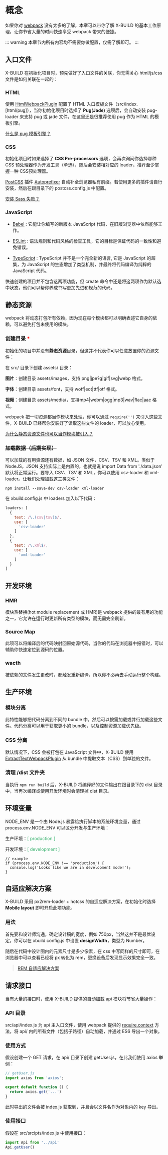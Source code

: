 # 概念

如果你对 [webpack](https://webpack.docschina.org/concepts/) 没有太多的了解，本章可以带你了解 X-BUILD 的基本工作原理，让你节省大量的时间快速享受 webpack 带来的便捷。

::: warning
本章节内所有内容均不需要你做配置，仅需了解即可。
:::

## 入口文件

X-BUILD 在初始化项目时，预先做好了入口文件的关联，你无需关心 html/js/css 文件是如何关联在一起的：

### HTML

使用 [HtmlWebpackPlugin](https://webpack.docschina.org/plugins/html-webpack-plugin) 配置了 HTML 入口模板文件（src/index.[html/pug]），当你初始化项目时选择了 **Pug(Jade)** 选项后，会自动安装 pug-loader 来支持 pug 或 jade 文件，在这里还是很推荐使用 pug 作为 HTML 的模板引擎。

[什么是 pug 模板引擎？](https://pug.bootcss.com/api/getting-started.html)

### CSS

初始化项目时如果选择了 **CSS Pre-processors** 选项，会再次询问你选择哪种 CSS 预处理器作为开发工具（单选），随后会安装相对应的 loader，推荐至少掌握一种 CSS预处理器。

[PostCSS](https://postcss.org/) 插件 [Autopreﬁxer](https://github.com/postcss/autoprefixer) 自动补全浏览器私有前缀。若使用更多的插件请自行安装，然后在跟目录下的 postcss.config.js 中配置。

[安装 Sass 失败？](https://segmentfault.com/a/1190000010984731)

### JavaScript

- [Babel](https://www.babeljs.cn/) : 它能让你编写的新版本 JavaScript 代码，在旧版浏览器中依然能够工作。

- [ESLint](https://cn.eslint.org/) : 语法规则和代码风格的检查工具，它的目标是保证代码的一致性和避免错误。

- [TypeScript](https://www.tslang.cn/index.html) : TypeScript 并不是一个完全新的语言, 它是 JavaScript 的超集，为 JavaScript 的生态增加了类型机制，并最终将代码编译为纯粹的 JavaScript 代码。

快速创建的项目并不包含这两项功能，但 create 命令中还是将这两项作为默认选中状态，他们可以帮你养成书写更加先进和规范的代码。

## 静态资源

webpack 将动态打包所有依赖，因为现在每个模块都可以明确表述它自身的依赖，可以避免打包未使用的模块。

### 创建目录 <font color=red>*</font> 

初始化的项目中并没有**静态资源**目录，但这并不代表你可以任意放置你的资源文件：

在 src/ 目录下创建 assets/ 目录：

**图片**：创建目录 assets/images，支持 png|jpe?g|gif|svg|webp 格式。

**字体**：创建目录 assets/font，支持 woff|eot|ttf|otf 格式。

**视频**：创建目录 assets/media/，支持mp4|webm|ogg|mp3|wav|flac|aac 格式。

webpack 把一切资源都当作模块来处理，你可以通过 `require('')` 来引入这些文件，X-BUILD 已经帮你安装好了读取这些文件的 loader，可以放心使用。

[为什么静态资源文件也可以当作模块被引入？](https://webpack.docschina.org/loaders/file-loader)

### ~~加载数据（后期实现）~~

可以加载的有用资源还有数据，如 JSON 文件，CSV、TSV 和 XML。类似于 NodeJS，JSON 支持实际上是内置的，也就是说 import Data from './data.json' 默认将正常运行。要导入 CSV、TSV 和 XML，你可以使用 csv-loader 和 xml-loader。让我们处理加载这三类文件：

```
npm install --save-dev csv-loader xml-loader
```

在 xbuild.config.js 中 loaders 加入以下代码：

```javascript
loaders: [
  {
    test: /\.(csv|tsv)$/,
    use: [
      'csv-loader'
    ]
  },
  {
    test: /\.xml$/,
    use: [
      'xml-loader'
    ]
  }
]
```

## 开发环境

### HMR

模块热替换(hot module replacement 或 HMR)是 webpack 提供的最有用的功能之一，它允许在运行时更新所有类型的模块，而无需完全刷新。

### Source Map

此项可以将编译后的代码映射回原始源代码，当你的代码在浏览器中报错时，可以辅助你快速定位到源码的位置。

### wacth

被依赖的文件发生更改时，都触发重新编译，所以你不必再去手动运行整个构建。

## 生产环境

### 模块分离

此特性能够把代码分离到不同的 bundle 中，然后可以按需加载或并行加载这些文件。代码分离可以用于获取更小的 bundle，以及控制资源加载优先级。

### CSS 分离

默认情况下，CSS 会被打包在 JavaScript 文件中，X-BUILD 使用 [ExtractTextWebpackPlugin](https://webpack.docschina.org/plugins/extract-text-webpack-plugin) 从 bundle 中提取文本（CSS）到单独的文件。

### 清理 /dist 文件夹

当执行 `npm run build` 后，X-BUILD 将编译好的文件输出在跟目录下的 dist 目录中，当再次编译或使用开发环境时会清理掉 dist 目录。

## 环境变量

NODE_ENV 是一个由 Node.js 暴露给执行脚本的系统环境变量，通过 process.env.NODE_ENV 可以区分开发与生产环境：

生产环境：<font color=MediumSeaGreen>[ production ]</font> 

开发环境：<font color=MediumSeaGreen>[ development ]</font>

```
// example
if (process.env.NODE_ENV !== 'production') {
  console.log('Looks like we are in development mode!');
}
```

## 自适应解决方案

X-BUILD 采用 px2rem-loader + hotcss 的自适应解决方案，在初始化时选择 **Mobile layout** 即可开启此项功能。

### 用法

首先要和设计师沟通，确定设计稿的宽度，例如 750px，当然这并不是最优设定，你可以在 xbuild.config.js 中设置 **designWidth**，类型为 Number。

随后在代码中设计图内的元素尺寸是多少像素，在 css 中写同样的尺寸即可，在浏览器中可以查看已经将 px 转化为 rem，更换设备后发现显示效果完全一致。

> [REM 自适应解决方案](https://juejin.im/post/5ad9a694f265da0b7a203f9b)

## 请求接口

当有大量的接口时，使用 X-BUILD 提供的自动加载 api 模块将节省大量操作：

### API 目录

src/api/index.js 为 api 主入口文件，使用 webpack 提供的 [require.context](https://webpack.docschina.org/guides/dependency-management/#require-context) 方法，将 api/ 内的所有文件（包括子路径）自动加载，并通过 ES6 导出一个对象。

### 使用方式

假设创建一个 GET 请求，在 api/ 目录下创建 getUser.js，在此我们使用 axios 举例：

```JavaScript 
// getUser.js
import axios from 'axios';

export default function () {
  return axios.get('...')
}
```

此时导出的文件会被 index.js 获取到，并且会以文件名作为对象内的 key 导出。

### 使用接口

假设在 src/srcipts/index.js 中使用接口：

```JavaScript
import Api from '../api'
Api.getUser()
```